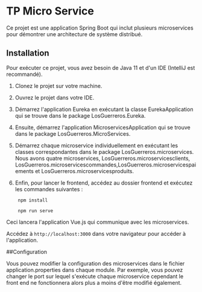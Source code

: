 # TP Micro Service

Ce projet est une application Spring Boot qui inclut plusieurs microservices pour démontrer une architecture de système distribué.

## Installation

Pour exécuter ce projet, vous avez besoin de Java 11 et d'un IDE (IntelliJ est recommandé).

1. Clonez le projet sur votre machine.

2. Ouvrez le projet dans votre IDE.

3. Démarrez l'application Eureka en exécutant la classe EurekaApplication qui se trouve dans le package LosGuerreros.Eureka.

4. Ensuite, démarrez l'application MicroservicesApplication qui se trouve dans le package LosGuerreros.MicroServices.

5. Démarrez chaque microservice individuellement en exécutant les classes correspondantes dans le package LosGuerreros.microservices. Nous avons quatre microservices, LosGuerreros.microservicesclients, LosGuerreros.microservicescommandes,LosGuerreros.microservicespaiements et LosGuerreros.microservicesproduits.

6. Enfin, pour lancer le frontend, accédez au dossier frontend et exécutez les commandes suivantes :

    
        npm install
        
        npm run serve
    
Ceci lancera l'application Vue.js qui communique avec les microservices.

Accédez à ``http://localhost:3000`` dans votre navigateur pour accéder à l'application.

##Configuration

Vous pouvez modifier la configuration des microservices dans le fichier application.properties dans chaque module. Par exemple, vous pouvez changer le port sur lequel s'exécute chaque microservice cependant le front end ne fonctionnera alors plus a moins d'être modifié également.
